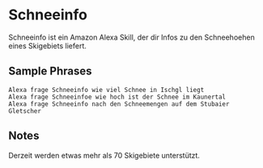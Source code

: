 # Schneeinfo
Schneeinfo ist ein Amazon Alexa Skill, der dir Infos zu den Schneehoehen eines Skigebiets liefert.

## Sample Phrases
```
Alexa frage Schneeinfo wie viel Schnee in Ischgl liegt
Alexa frage Schneeinfoe wie hoch ist der Schnee im Kaunertal
Alexa frage Schneeinfo nach den Schneemengen auf dem Stubaier Gletscher
```

## Notes
Derzeit werden etwas mehr als 70 Skigebiete unterstützt. 
